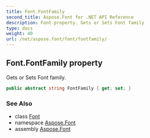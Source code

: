 ```yaml
---
title: Font.FontFamily
second_title: Aspose.Font for .NET API Reference
description: Font property. Gets or Sets Font family
type: docs
weight: 40
url: /net/aspose.font/font/fontfamily/
---
```

## Font.FontFamily property

Gets or Sets Font family.

```csharp
public abstract string FontFamily { get; set; }
```

### See Also

* class [Font](../)
* namespace [Aspose.Font](../../font/)
* assembly [Aspose.Font](../../../)


